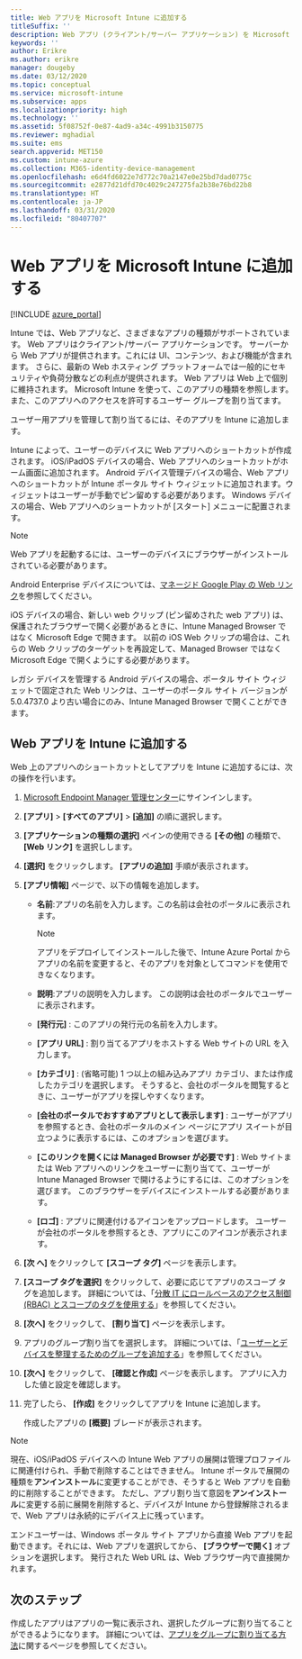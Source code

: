 ```yaml
---
title: Web アプリを Microsoft Intune に追加する
titleSuffix: ''
description: Web アプリ (クライアント/サーバー アプリケーション) を Microsoft Intune に追加する方法について説明します。
keywords: ''
author: Erikre
ms.author: erikre
manager: dougeby
ms.date: 03/12/2020
ms.topic: conceptual
ms.service: microsoft-intune
ms.subservice: apps
ms.localizationpriority: high
ms.technology: ''
ms.assetid: 5f08752f-0e87-4ad9-a34c-4991b3150775
ms.reviewer: mghadial
ms.suite: ems
search.appverid: MET150
ms.custom: intune-azure
ms.collection: M365-identity-device-management
ms.openlocfilehash: e6d4fd6022e7d772c70a2147e0e25bd7dad0775c
ms.sourcegitcommit: e2877d21dfd70c4029c247275fa2b38e76bd22b8
ms.translationtype: HT
ms.contentlocale: ja-JP
ms.lasthandoff: 03/31/2020
ms.locfileid: "80407707"
---
```

# <a name="add-web-apps-to-microsoft-intune"></a>Web アプリを Microsoft Intune に追加する

[!INCLUDE [azure_portal](../includes/azure_portal.md)]

Intune では、Web アプリなど、さまざまなアプリの種類がサポートされています。 Web アプリはクライアント/サーバー アプリケーションです。 サーバーから Web アプリが提供されます。これには UI、コンテンツ、および機能が含まれます。 さらに、最新の Web ホスティング プラットフォームでは一般的にセキュリティや負荷分散などの利点が提供されます。 Web アプリは Web 上で個別に維持されます。 Microsoft Intune を使って、このアプリの種類を参照します。 また、このアプリへのアクセスを許可するユーザー グループを割り当てます。 

ユーザー用アプリを管理して割り当てるには、そのアプリを Intune に追加します。 

Intune によって、ユーザーのデバイスに Web アプリへのショートカットが作成されます。 iOS/iPadOS デバイスの場合、Web アプリへのショートカットがホーム画面に追加されます。 Android デバイス管理デバイスの場合、Web アプリへのショートカットが Intune ポータル サイト ウィジェットに追加されます。ウィジェットはユーザーが手動でピン留めする必要があります。 Windows デバイスの場合、Web アプリへのショートカットが [スタート] メニューに配置されます。

> [!Note]
> Web アプリを起動するには、ユーザーのデバイスにブラウザーがインストールされている必要があります。 
> 
> Android Enterprise デバイスについては、[マネージド Google Play の Web リンク](apps-add-android-for-work.md#managed-google-play-web-links)を参照してください。
> 
> iOS デバイスの場合、新しい web クリップ (ピン留めされた web アプリ) は、保護されたブラウザーで開く必要があるときに、Intune Managed Browser ではなく Microsoft Edge で開きます。 以前の iOS Web クリップの場合は、これらの Web クリップのターゲットを再設定して、Managed Browser ではなく Microsoft Edge で開くようにする必要があります。
>
> レガシ デバイスを管理する Android デバイスの場合、ポータル サイト ウィジェットで固定された Web リンクは、ユーザーのポータル サイト バージョンが 5.0.4737.0 より古い場合にのみ、Intune Managed Browser で開くことができます。 

## <a name="add-a-web-app-to-intune"></a>Web アプリを Intune に追加する
Web 上のアプリへのショートカットとしてアプリを Intune に追加するには、次の操作を行います。

1. [Microsoft Endpoint Manager 管理センター](https://go.microsoft.com/fwlink/?linkid=2109431)にサインインします。
2. **[アプリ]**  >  **[すべてのアプリ]**  >  **[追加]** の順に選択します。
3. **[アプリケーションの種類の選択]** ペインの使用できる **[その他]** の種類で、 **[Web リンク]** を選択しします。
4. **[選択]** をクリックします。 **[アプリの追加]** 手順が表示されます。
5. **[アプリ情報]** ページで、以下の情報を追加します。
    - **名前**:アプリの名前を入力します。この名前は会社のポータルに表示されます。 

        > [!NOTE]
        > アプリをデプロイしてインストールした後で、Intune Azure Portal からアプリの名前を変更すると、そのアプリを対象としてコマンドを使用できなくなります。

    - **説明**:アプリの説明を入力します。 この説明は会社のポータルでユーザーに表示されます。
    - **[発行元]** : このアプリの発行元の名前を入力します。
    - **[アプリ URL]** : 割り当てるアプリをホストする Web サイトの URL を入力します。
    - **[カテゴリ]** : (省略可能) 1 つ以上の組み込みアプリ カテゴリ、または作成したカテゴリを選択します。 そうすると、会社のポータルを閲覧するときに、ユーザーがアプリを探しやすくなります。
    - **[会社のポータルでおすすめアプリとして表示します]** : ユーザーがアプリを参照するとき、会社のポータルのメイン ページにアプリ スイートが目立つように表示するには、このオプションを選びます。
    - **[このリンクを開くには Managed Browser が必要です]** : Web サイトまたは Web アプリへのリンクをユーザーに割り当てて、ユーザーが Intune Managed Browser で開けるようにするには、このオプションを選びます。 このブラウザーをデバイスにインストールする必要があります。
    - **[ロゴ]** : アプリに関連付けるアイコンをアップロードします。 ユーザーが会社のポータルを参照するとき、アプリにこのアイコンが表示されます。
6. **[次 へ]** をクリックして **[スコープ タグ]** ページを表示します。
7. **[スコープ タグを選択]** をクリックして、必要に応じてアプリのスコープ タグを追加します。 詳細については、「[分散 IT にロールベースのアクセス制御 (RBAC) とスコープのタグを使用する](../fundamentals/scope-tags.md)」を参照してください。
8. **[次へ]** をクリックして、 **[割り当て]** ページを表示します。
9. アプリのグループ割り当てを選択します。 詳細については、「[ユーザーとデバイスを整理するためのグループを追加する](../fundamentals/groups-add.md)」を参照してください。 
10. **[次へ]** をクリックして、 **[確認と作成]** ページを表示します。 アプリに入力した値と設定を確認します。
11. 完了したら、 **[作成]** をクリックしてアプリを Intune に追加します。

    作成したアプリの **[概要]** ブレードが表示されます。

> [!Note]
> 現在、iOS/iPadOS デバイスへの Intune Web アプリの展開は管理プロファイルに関連付けられ、手動で削除することはできません。 Intune ポータルで展開の種類を**アンインストール**に変更することができ、そうすると Web アプリを自動的に削除することができます。 ただし、アプリ割り当て意図を**アンインストール**に変更する前に展開を削除すると、デバイスが Intune から登録解除されるまで、Web アプリは永続的にデバイス上に残っています。

エンドユーザーは、Windows ポータル サイト アプリから直接 Web アプリを起動できます。それには、Web アプリを選択してから、 **[ブラウザーで開く]** オプションを選択します。 発行された Web URL は、Web ブラウザー内で直接開かれます。 

## <a name="next-steps"></a>次のステップ

作成したアプリはアプリの一覧に表示され、選択したグループに割り当てることができるようになります。 詳細については、[アプリをグループに割り当てる方法](apps-deploy.md)に関するページを参照してください。 
